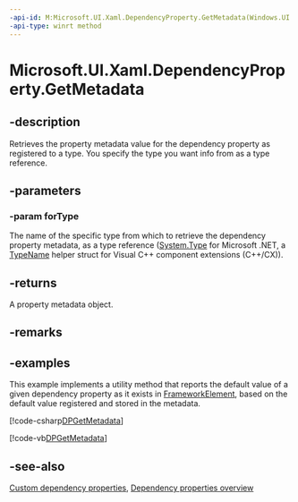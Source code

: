 ```yaml
---
-api-id: M:Microsoft.UI.Xaml.DependencyProperty.GetMetadata(Windows.UI.Xaml.Interop.TypeName)
-api-type: winrt method
---
```


<!-- Method syntax
public Microsoft.UI.Xaml.PropertyMetadata GetMetadata(Windows.UI.Xaml.Interop.TypeName forType)
-->

# Microsoft.UI.Xaml.DependencyProperty.GetMetadata

## -description

Retrieves the property metadata value for the dependency property as registered to a type. You specify the type you want info from as a type reference.

## -parameters

### -param forType

The name of the specific type from which to retrieve the dependency property metadata, as a type reference ([System.Type](/dotnet/api/system.type) for Microsoft .NET, a [TypeName](/uwp/api/windows.ui.xaml.interop.typename) helper struct for Visual C++ component extensions (C++/CX)).

## -returns

A property metadata object.

## -remarks

## -examples

This example implements a utility method that reports the default value of a given dependency property as it exists in [FrameworkElement](frameworkelement.md), based on the default value registered and stored in the metadata.

[!code-csharp[DPGetMetadata](../microsoft.ui.xaml/code/DOandDP/csharp/Class1.cs#SnippetDPGetMetadata)]

[!code-vb[DPGetMetadata](../microsoft.ui.xaml/code/DOandDP/vbnet/Class1.vb#SnippetDPGetMetadata)]

## -see-also

[Custom dependency properties](/windows/uwp/xaml-platform/custom-dependency-properties), [Dependency properties overview](/windows/uwp/xaml-platform/dependency-properties-overview)
